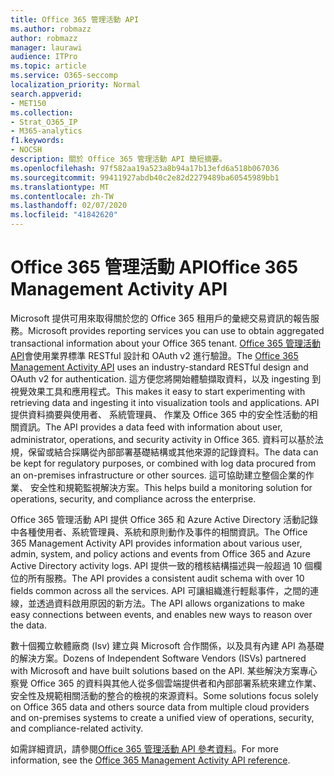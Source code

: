 ```yaml
---
title: Office 365 管理活動 API
ms.author: robmazz
author: robmazz
manager: laurawi
audience: ITPro
ms.topic: article
ms.service: O365-seccomp
localization_priority: Normal
search.appverid:
- MET150
ms.collection:
- Strat_O365_IP
- M365-analytics
f1.keywords:
- NOCSH
description: 關於 Office 365 管理活動 API 簡短摘要。
ms.openlocfilehash: 97f582aa19a523a8b94a17b13efd6a518b067036
ms.sourcegitcommit: 99411927abdb40c2e82d2279489ba60545989bb1
ms.translationtype: MT
ms.contentlocale: zh-TW
ms.lasthandoff: 02/07/2020
ms.locfileid: "41842620"
---
```

# <a name="office-365-management-activity-api"></a><span data-ttu-id="ae824-103">Office 365 管理活動 API</span><span class="sxs-lookup"><span data-stu-id="ae824-103">Office 365 Management Activity API</span></span>

<span data-ttu-id="ae824-104">Microsoft 提供可用來取得關於您的 Office 365 租用戶的彙總交易資訊的報告服務。</span><span class="sxs-lookup"><span data-stu-id="ae824-104">Microsoft provides reporting services you can use to obtain aggregated transactional information about your Office 365 tenant.</span></span> <span data-ttu-id="ae824-105">[Office 365 管理活動 API](https://docs.microsoft.com/office/office-365-management-api/office-365-management-apis-overview)會使用業界標準 RESTful 設計和 OAuth v2 進行驗證。</span><span class="sxs-lookup"><span data-stu-id="ae824-105">The [Office 365 Management Activity API](https://docs.microsoft.com/office/office-365-management-api/office-365-management-apis-overview) uses an industry-standard RESTful design and OAuth v2 for authentication.</span></span> <span data-ttu-id="ae824-106">這方便您將開始體驗擷取資料，以及 ingesting 到視覺效果工具和應用程式。</span><span class="sxs-lookup"><span data-stu-id="ae824-106">This makes it easy to start experimenting with retrieving data and ingesting it into visualization tools and applications.</span></span> <span data-ttu-id="ae824-107">API 提供資料摘要與使用者、 系統管理員、 作業及 Office 365 中的安全性活動的相關資訊。</span><span class="sxs-lookup"><span data-stu-id="ae824-107">The API provides a data feed with information about user, administrator, operations, and security activity in Office 365.</span></span> <span data-ttu-id="ae824-108">資料可以基於法規，保留或結合採購從內部部署基礎結構或其他來源的記錄資料。</span><span class="sxs-lookup"><span data-stu-id="ae824-108">The data can be kept for regulatory purposes, or combined with log data procured from an on-premises infrastructure or other sources.</span></span> <span data-ttu-id="ae824-109">這可協助建立整個企業的作業、 安全性和規範監視解決方案。</span><span class="sxs-lookup"><span data-stu-id="ae824-109">This helps build a monitoring solution for operations, security, and compliance across the enterprise.</span></span>

<span data-ttu-id="ae824-110">Office 365 管理活動 API 提供 Office 365 和 Azure Active Directory 活動記錄中各種使用者、系統管理員、系統和原則動作及事件的相關資訊。</span><span class="sxs-lookup"><span data-stu-id="ae824-110">The Office 365 Management Activity API provides information about various user, admin, system, and policy actions and events from Office 365 and Azure Active Directory activity logs.</span></span> <span data-ttu-id="ae824-111">API 提供一致的稽核結構描述與一般超過 10 個欄位的所有服務。</span><span class="sxs-lookup"><span data-stu-id="ae824-111">The API provides a consistent audit schema with over 10 fields common across all the services.</span></span> <span data-ttu-id="ae824-112">API 可讓組織進行輕鬆事件，之間的連線，並透過資料啟用原因的新方法。</span><span class="sxs-lookup"><span data-stu-id="ae824-112">The API allows organizations to make easy connections between events, and enables new ways to reason over the data.</span></span>

<span data-ttu-id="ae824-113">數十個獨立軟體廠商 (Isv) 建立與 Microsoft 合作關係，以及具有內建 API 為基礎的解決方案。</span><span class="sxs-lookup"><span data-stu-id="ae824-113">Dozens of Independent Software Vendors (ISVs) partnered with Microsoft and have built solutions based on the API.</span></span> <span data-ttu-id="ae824-114">某些解決方案專心察覺 Office 365 的資料與其他人從多個雲端提供者和內部部署系統來建立作業、 安全性及規範相關活動的整合的檢視的來源資料。</span><span class="sxs-lookup"><span data-stu-id="ae824-114">Some solutions focus solely on Office 365 data and others source data from multiple cloud providers and on-premises systems to create a unified view of operations, security, and compliance-related activity.</span></span> 

<span data-ttu-id="ae824-115">如需詳細資訊，請參閱[Office 365 管理活動 API 參考資料](https://docs.microsoft.com/office/office-365-management-api/office-365-management-activity-api-reference)。</span><span class="sxs-lookup"><span data-stu-id="ae824-115">For more information, see the [Office 365 Management Activity API reference](https://docs.microsoft.com/office/office-365-management-api/office-365-management-activity-api-reference).</span></span>

